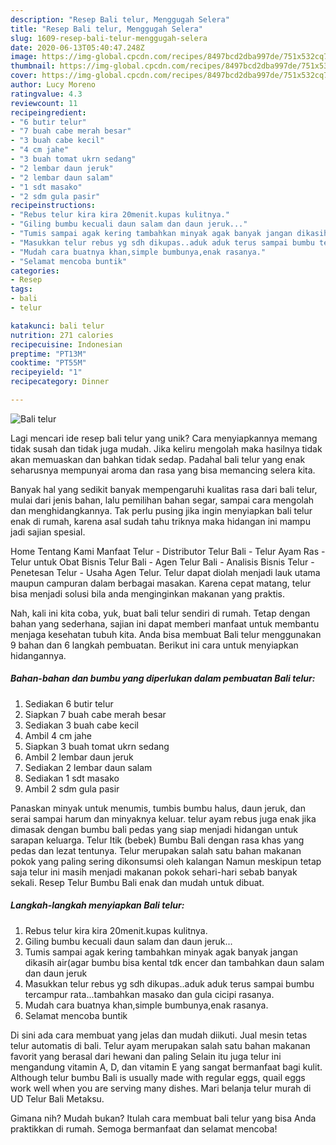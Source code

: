 ```yaml
---
description: "Resep Bali telur, Menggugah Selera"
title: "Resep Bali telur, Menggugah Selera"
slug: 1609-resep-bali-telur-menggugah-selera
date: 2020-06-13T05:40:47.248Z
image: https://img-global.cpcdn.com/recipes/8497bcd2dba997de/751x532cq70/bali-telur-foto-resep-utama.jpg
thumbnail: https://img-global.cpcdn.com/recipes/8497bcd2dba997de/751x532cq70/bali-telur-foto-resep-utama.jpg
cover: https://img-global.cpcdn.com/recipes/8497bcd2dba997de/751x532cq70/bali-telur-foto-resep-utama.jpg
author: Lucy Moreno
ratingvalue: 4.3
reviewcount: 11
recipeingredient:
- "6 butir telur"
- "7 buah cabe merah besar"
- "3 buah cabe kecil"
- "4 cm jahe"
- "3 buah tomat ukrn sedang"
- "2 lembar daun jeruk"
- "2 lembar daun salam"
- "1 sdt masako"
- "2 sdm gula pasir"
recipeinstructions:
- "Rebus telur kira kira 20menit.kupas kulitnya."
- "Giling bumbu kecuali daun salam dan daun jeruk..."
- "Tumis sampai agak kering tambahkan minyak agak banyak jangan dikasih air(agar bumbu bisa kental tdk encer dan tambahkan daun salam dan daun jeruk"
- "Masukkan telur rebus yg sdh dikupas..aduk aduk terus sampai bumbu tercampur rata...tambahkan masako dan gula cicipi rasanya."
- "Mudah cara buatnya khan,simple bumbunya,enak rasanya."
- "Selamat mencoba buntik"
categories:
- Resep
tags:
- bali
- telur

katakunci: bali telur 
nutrition: 271 calories
recipecuisine: Indonesian
preptime: "PT13M"
cooktime: "PT55M"
recipeyield: "1"
recipecategory: Dinner

---
```



![Bali telur](https://img-global.cpcdn.com/recipes/8497bcd2dba997de/751x532cq70/bali-telur-foto-resep-utama.jpg)

Lagi mencari ide resep bali telur yang unik? Cara menyiapkannya memang tidak susah dan tidak juga mudah. Jika keliru mengolah maka hasilnya tidak akan memuaskan dan bahkan tidak sedap. Padahal bali telur yang enak seharusnya mempunyai aroma dan rasa yang bisa memancing selera kita.

Banyak hal yang sedikit banyak mempengaruhi kualitas rasa dari bali telur, mulai dari jenis bahan, lalu pemilihan bahan segar, sampai cara mengolah dan menghidangkannya. Tak perlu pusing jika ingin menyiapkan bali telur enak di rumah, karena asal sudah tahu triknya maka hidangan ini mampu jadi sajian spesial.

Home Tentang Kami Manfaat Telur - Distributor Telur Bali - Telur Ayam Ras - Telur untuk Obat Bisnis Telur Bali - Agen Telur Bali - Analisis Bisnis Telur - Penetesan Telur - Usaha Agen Telur. Telur dapat diolah menjadi lauk utama maupun campuran dalam berbagai masakan. Karena cepat matang, telur bisa menjadi solusi bila anda menginginkan makanan yang praktis.


Nah, kali ini kita coba, yuk, buat bali telur sendiri di rumah. Tetap dengan bahan yang sederhana, sajian ini dapat memberi manfaat untuk membantu menjaga kesehatan tubuh kita. Anda bisa membuat Bali telur menggunakan 9 bahan dan 6 langkah pembuatan. Berikut ini cara untuk menyiapkan hidangannya.

<!--inarticleads1-->

##### Bahan-bahan dan bumbu yang diperlukan dalam pembuatan Bali telur:

1. Sediakan 6 butir telur
1. Siapkan 7 buah cabe merah besar
1. Sediakan 3 buah cabe kecil
1. Ambil 4 cm jahe
1. Siapkan 3 buah tomat ukrn sedang
1. Ambil 2 lembar daun jeruk
1. Sediakan 2 lembar daun salam
1. Sediakan 1 sdt masako
1. Ambil 2 sdm gula pasir


Panaskan minyak untuk menumis, tumbis bumbu halus, daun jeruk, dan serai sampai harum dan minyaknya keluar. telur ayam rebus juga enak jika dimasak dengan bumbu bali pedas yang siap menjadi hidangan untuk sarapan keluarga. Telur Itik (bebek) Bumbu Bali dengan rasa khas yang pedas dan lezat tentunya. Telur merupakan salah satu bahan makanan pokok yang paling sering dikonsumsi oleh kalangan Namun meskipun tetap saja telur ini masih menjadi makanan pokok sehari-hari sebab banyak sekali. Resep Telur Bumbu Bali enak dan mudah untuk dibuat. 

<!--inarticleads2-->

##### Langkah-langkah menyiapkan Bali telur:

1. Rebus telur kira kira 20menit.kupas kulitnya.
1. Giling bumbu kecuali daun salam dan daun jeruk...
1. Tumis sampai agak kering tambahkan minyak agak banyak jangan dikasih air(agar bumbu bisa kental tdk encer dan tambahkan daun salam dan daun jeruk
1. Masukkan telur rebus yg sdh dikupas..aduk aduk terus sampai bumbu tercampur rata...tambahkan masako dan gula cicipi rasanya.
1. Mudah cara buatnya khan,simple bumbunya,enak rasanya.
1. Selamat mencoba buntik


Di sini ada cara membuat yang jelas dan mudah diikuti. Jual mesin tetas telur automatis di bali. Telur ayam merupakan salah satu bahan makanan favorit yang berasal dari hewani dan paling Selain itu juga telur ini mengandung vitamin A, D, dan vitamin E yang sangat bermanfaat bagi kulit. Although telur bumbu Bali is usually made with regular eggs, quail eggs work well when you are serving many dishes. Mari belanja telur murah di UD Telur Bali Metaksu. 

Gimana nih? Mudah bukan? Itulah cara membuat bali telur yang bisa Anda praktikkan di rumah. Semoga bermanfaat dan selamat mencoba!
